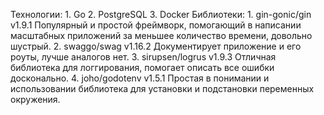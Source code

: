 Технологии:
    1.     Go
    2.     PostgreSQL
    3.     Docker
Библиотеки:
    1.     gin-gonic/gin v1.9.1 Популярный и простой фреймворк, помогающий в написании масштабных приложений за меньшее количество времени, довольно шустрый.
    2.     swaggo/swag v1.16.2 Документирует приложение и его роуты, лучше аналогов нет.
    3.     sirupsen/logrus v1.9.3 Отличная библиотека для логгирования, помогает описать все ошибки досконально.
    4.     joho/godotenv v1.5.1 Простая в понимании и использовании библиотека для установки и подстановки переменных окружения.
    